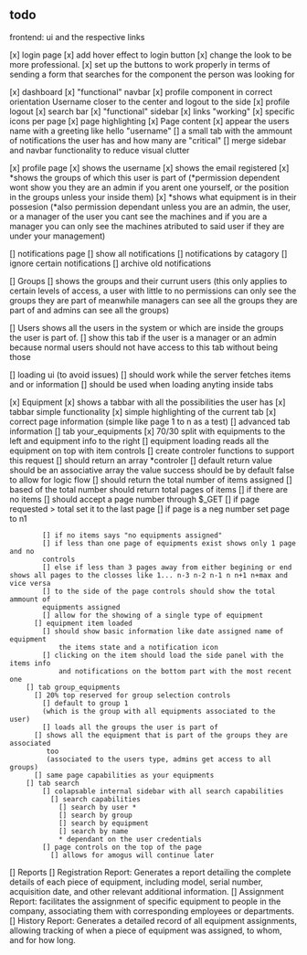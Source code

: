 ## todo
frontend: ui and the respective links

[x] login page 
  [x] add hover effect to login button
  [x] change the look to be more professional.
  [x] set up the buttons to work properly in terms of sending a form
  that searches for the component the person was looking for

[x] dashboard
  [x] "functional" navbar
    [x] profile component in correct orientation
    Username closer to the center and logout to the side
    [x] profile logout
    [x] search bar
  [x] "functional" sidebar
    [x] links "working"
    [x] specific icons per page
    [x] page highlighting 
  [x] Page content
    [x] appear the users name with a greeting like hello "username"
    [] a small tab with the ammount of notifications the user has and how many are "critical"
  [] merge sidebar and navbar functionality to reduce visual clutter

[x] profile page 
  [x] shows the username
  [x] shows the email registered
  [x] *shows the groups of which this user is 
  part of (*permission dependent wont show you they are an admin
  if you arent one yourself, or the position in the groups unless your inside them)
  [x] *shows what equipment is in their possesion 
  (*also permission dependant unless you are an admin, the user, or a manager of the user
  you cant see the machines and if you are a manager you can only see the machines atributed to 
  said user if they are under your management)

[] notifications page
  [] show all notifications
  [] notifications by catagory
  [] ignore certain notifications
  [] archive old notifications

[] Groups
  [] shows the groups and their currunt users
  (this only applies to certain levels of access, a user with little to no permissions
  can only see the groups they are part of meanwhile managers can see all the groups they 
  are part of and admins can see all the groups)

[] Users 
  shows all the users in the system or which are inside the groups the user is part of.
    [] show this tab if the user is a manager or an admin because normal users 
    should not have access to this tab without being those

[] loading ui (to avoid issues)
          [] should work while the server fetches items and or information
          [] should be used when loading anyting inside tabs

[x] Equipment
  [x] shows a tabbar with all the possibilities the user has
    [x] tabbar simple functionality 
      [x] simple highlighting of the current tab 
      [x] correct page information (simple like page 1 to n as a test)
    [] advanced tab information
      [] tab your_equipments
        [x] 70/30 split with equipments to the left and equipment info to the right
          [] equipment loading reads all the equipment on top with item controls 
            [] create controler functions to support this request 
              [] should return an array *controler
                [] default return value should be an associative array 
                the value success should be by default false to allow for
                logic flow
                [] should return the total number of items assigned
                  [] based of the total number should return total pages of items
                  [] if there are no items 
                  [] should accept a page number through $_GET
                    [] if page requested > total set it to the last page
                    [] if page is a neg number set page to n1 
                
            [] if no items says "no equipments assigned"
            [] if less than one page of equipments exist shows only 1 page and no 
            controls
            [] else if less than 3 pages away from either begining or end shows all pages to the closses like 1... n-3 n-2 n-1 n n+1 n+max and vice versa
            [] to the side of the page controls should show the total ammount of 
            equipments assigned
            [] allow for the showing of a single type of equipment 
          [] equipment item loaded
            [] should show basic information like date assigned name of equipment
                the items state and a notification icon
            [] clicking on the item should load the side panel with the items info
                and notifications on the bottom part with the most recent one 
        [] tab group_equipments
          [] 20% top reserved for group selection controls
            [] default to group 1 
            (which is the group with all equipments associated to the user)
            [] loads all the groups the user is part of
          [] shows all the equipment that is part of the groups they are associated 
             too 
             (associated to the users type, admins get access to all groups)
          [] same page capabilities as your equipments
        [] tab search
            [] colapsable internal sidebar with all search capabilities
              [] search capabilities
                [] search by user *
                [] search by group 
                [] search by equipment
                [] search by name
                * dependant on the user credentials
            [] page controls on the top of the page  
              [] allows for amogus will continue later
[] Reports
  [] Registration Report: Generates a report detailing the complete details of each piece of equipment,
    including model, serial number, acquisition date, and other relevant additional information.
  [] Assignment Report: facilitates the assignment of specific equipment to people in the company,
    associating them with corresponding employees or departments.
  []  History Report: Generates a detailed record of all equipment assignments,
    allowing tracking of when a piece of equipment was assigned,
    to whom, and for how long.

